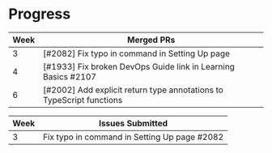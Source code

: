 # Progress

| Week | Merged PRs |
| --- | --- |
| 3 | [#2082] Fix typo in command in Setting Up page  |
| 4 | [#1933] Fix broken DevOps Guide link in Learning Basics #2107 |
| 6 | [#2002] Add explicit return type annotations to TypeScript functions |

| Week | Issues Submitted |
| --- | --- |
| 3 | Fix typo in command in Setting Up page #2082   |

